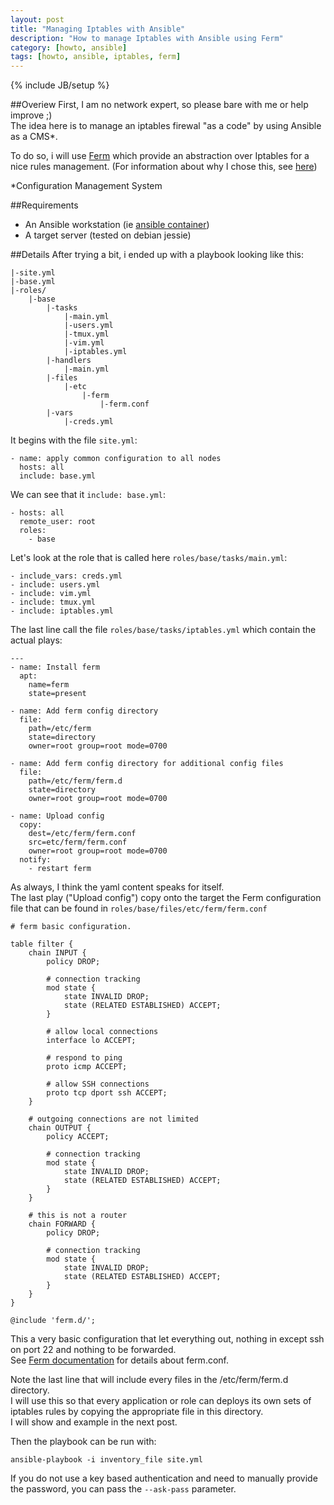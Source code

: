 ```yaml
---
layout: post
title: "Managing Iptables with Ansible"
description: "How to manage Iptables with Ansible using Ferm"
category: [howto, ansible]
tags: [howto, ansible, iptables, ferm]
---
```

{% include JB/setup %}

##Overiew
First, I am no network expert, so please bare with me or help improve ;)    
The idea here is to manage an iptables firewal "as a code" by using Ansible as a CMS*.   

To do so, i will use [Ferm](http://ferm.foo-projects.org/) which provide an abstraction over Iptables for a nice rules management. (For information about why I chose this, see [here](http://technotes.billant.bzh/howto/docker/kvm/ansible/2015/08/03/playing-with-ansible-iptables-docker-and-kvm/))


*Configuration Management System

##Requirements
- An Ansible workstation (ie [ansible container](https://registry.hub.docker.com/u/ansible/ubuntu14.04-ansible/))
- A target server (tested on debian jessie)

##Details
After trying a bit, i ended up with a playbook looking like this:   

    |-site.yml
    |-base.yml
    |-roles/
        |-base
            |-tasks
                |-main.yml
                |-users.yml
                |-tmux.yml
                |-vim.yml
                |-iptables.yml
            |-handlers
                |-main.yml
            |-files
                |-etc
                    |-ferm
                        |-ferm.conf
            |-vars
                |-creds.yml

It begins with the file `site.yml`:

    - name: apply common configuration to all nodes
      hosts: all
      include: base.yml

We can see that it `include: base.yml`:

    - hosts: all
      remote_user: root
      roles:
        - base

Let's look at the role that is called here `roles/base/tasks/main.yml`:

    - include_vars: creds.yml
    - include: users.yml
    - include: vim.yml
    - include: tmux.yml
    - include: iptables.yml
                       
The last line call the file `roles/base/tasks/iptables.yml` which contain the actual plays:

    ---
    - name: Install ferm
      apt:
        name=ferm
        state=present
    
    - name: Add ferm config directory
      file:
        path=/etc/ferm
        state=directory
        owner=root group=root mode=0700
    
    - name: Add ferm config directory for additional config files
      file:
        path=/etc/ferm/ferm.d
        state=directory
        owner=root group=root mode=0700
    
    - name: Upload config
      copy:
        dest=/etc/ferm/ferm.conf
        src=etc/ferm/ferm.conf
        owner=root group=root mode=0700
      notify:
        - restart ferm

As always, I think the yaml content speaks for itself.   
The last play ("Upload config") copy onto the target the Ferm configuration file that can be found in `roles/base/files/etc/ferm/ferm.conf`   

    # ferm basic configuration.
    
    table filter {
        chain INPUT {
            policy DROP;
    
            # connection tracking
            mod state {
                state INVALID DROP;
                state (RELATED ESTABLISHED) ACCEPT;
            }
    
            # allow local connections
            interface lo ACCEPT;
    
            # respond to ping
            proto icmp ACCEPT;
    
            # allow SSH connections
            proto tcp dport ssh ACCEPT;
        }
    
        # outgoing connections are not limited
        chain OUTPUT {
            policy ACCEPT;
    
            # connection tracking
            mod state {
                state INVALID DROP;
                state (RELATED ESTABLISHED) ACCEPT;
            }
        }
    
        # this is not a router
        chain FORWARD {
            policy DROP;
    
            # connection tracking
            mod state {
                state INVALID DROP;
                state (RELATED ESTABLISHED) ACCEPT;
            }
        }
    }
    
    @include 'ferm.d/';

This a very basic configuration that let everything out, nothing in except ssh on port 22 and nothing to be forwarded.   
See [Ferm documentation](http://ferm.foo-projects.org/download/2.2/ferm.html) for details about ferm.conf.   

Note the last line that will include every files in the /etc/ferm/ferm.d directory.    
I will use this so that every application or role can deploys its own sets of iptables rules by copying the appropriate file in this directory.   
I will show and example in the next post.


Then the playbook can be run with:

    ansible-playbook -i inventory_file site.yml

If you do not use a key based authentication and need to manually provide the password, you can pass the `--ask-pass` parameter.
